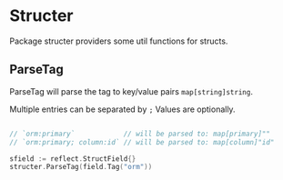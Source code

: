 # Structer

Package structer providers some util functions for structs.

## ParseTag

ParseTag will parse the tag to key/value pairs `map[string]string`.

Multiple entries can be separated by `;`
Values are optionally.

```go

// `orm:primary`            // will be parsed to: map[primary]""
// `orm:primary; column:id` // will be parsed to: map[column]"id"

sfield := reflect.StructField{}
structer.ParseTag(field.Tag("orm"))
```
